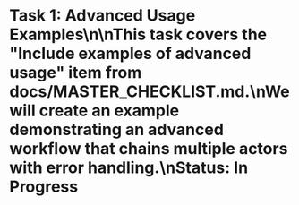 # Task 1: Advanced Usage Examples\n\nThis task covers the "Include examples of advanced usage" item from docs/MASTER_CHECKLIST.md.\nWe will create an example demonstrating an advanced workflow that chains multiple actors with error handling.\nStatus: In Progress
